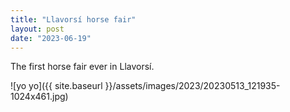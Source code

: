 ```yaml
---
title: "Llavorsí horse fair"
layout: post
date: "2023-06-19"
---
```


The first horse fair ever in Llavorsí.

![yo yo]({{ site.baseurl }}/assets/images/2023/20230513_121935-1024x461.jpg)
